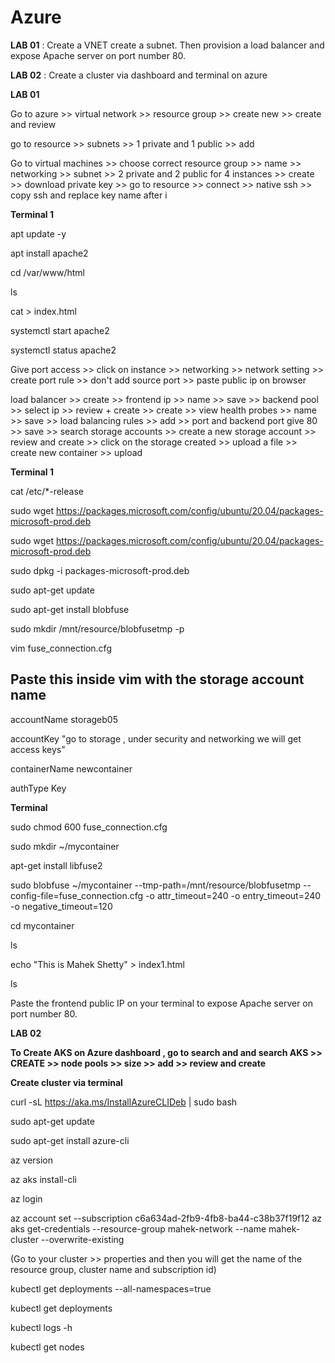 # Azure

**LAB 01** : Create a VNET create a subnet. Then provision a load balancer and expose Apache server on port number 80.

**LAB 02** : Create a cluster via dashboard and terminal on azure

**LAB 01**

Go to azure >> virtual network >> resource group >> create new >> create and review

go to resource >> subnets >> 1 private and 1 public >> add 

Go to virtual machines >> choose correct resource group >> name >> networking >> subnet >> 2 private and 2 public for 4 instances >> create >> download private key >> go to resource >>  connect >> native ssh >> copy ssh and replace key name after i

**Terminal 1**

 apt update -y
 
 apt install apache2
 
  cd /var/www/html
  
  ls
  
  cat > index.html
  
  systemctl start apache2
  
  systemctl status apache2

Give port access >> click on instance >> networking >> network setting >> create port rule >> don't add source port >> paste public ip on browser

load balancer >> create >> frontend ip >> name >> save >> backend pool >> select ip >> review + create >> create >> view health probes >> name >> save >> load balancing rules >> add >> port and backend port give 80 >> save >> search storage accounts >> create a new storage account >> review and create >> click on the storage created >> upload a file >> create new container >> upload

**Terminal 1**

 cat /etc/*-release
 
 sudo wget https://packages.microsoft.com/config/ubuntu/20.04/packages-microsoft-prod.deb
 
 sudo wget https://packages.microsoft.com/config/ubuntu/20.04/packages-microsoft-prod.deb
 
 sudo dpkg -i packages-microsoft-prod.deb
 
 sudo apt-get update
 
 sudo apt-get install blobfuse
 
 sudo mkdir /mnt/resource/blobfusetmp -p
 
 vim fuse_connection.cfg

## Paste this inside vim with the storage account name 

accountName storageb05

accountKey "go to storage , under security and networking we will get access keys"

containerName newcontainer

authType Key

 **Terminal**
 
  sudo chmod 600 fuse_connection.cfg
  
 sudo mkdir ~/mycontainer
 
 apt-get install libfuse2
 
 sudo blobfuse ~/mycontainer --tmp-path=/mnt/resource/blobfusetmp  --config-file=fuse_connection.cfg -o attr_timeout=240 -o entry_timeout=240 -o negative_timeout=120
 
 cd mycontainer
 
 ls
 
 echo "This is Mahek Shetty" > index1.html
 
 ls

 Paste the frontend public IP on your terminal to expose Apache server on port number 80.

**LAB 02**

**To Create AKS on Azure dashboard , go to search and and search AKS >> CREATE >> node pools >> size >> add >> review and create**

**Create cluster via terminal**

curl -sL https://aka.ms/InstallAzureCLIDeb | sudo bash

sudo apt-get update

sudo apt-get install azure-cli

az version

az aks install-cli

az login

az account set --subscription c6a634ad-2fb9-4fb8-ba44-c38b37f19f12 
az aks get-credentials --resource-group mahek-network --name mahek-cluster --overwrite-existing    

(Go to your cluster >> properties and then you will get the name of the resource group, cluster name and subscription id)

kubectl get deployments --all-namespaces=true

kubectl get deployments

kubectl logs -h

kubectl get nodes

 

